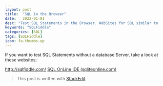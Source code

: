 ```yaml
---
layout: post
title:  "SQL in the Browser"
date:   2022-01-01
desc: "Test SQL Statements in the Browser. WebSites for SQL similar to JSFiddle, StackBlitz, ..."
keywords: "SQLFiddle"
categories: [SQL]
tags: [SQLFiddle]
icon: fa-thumbs-up
---
```

If you want to test SQL Statements without a database Server, take a look at these websites;

http://sqlfiddle.com/
[SQL OnLine IDE (sqliteonline.com)](https://sqliteonline.com/)



> This post is written with [StackEdit](https://stackedit.io/).
<!--stackedit_data:
eyJoaXN0b3J5IjpbMTc1ODMwNjQ4XX0=
-->